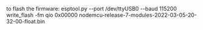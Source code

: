 to flash the firmware:
esptool.py --port /dev/ttyUSB0 --baud 115200 write_flash -fm qio 0x00000 nodemcu-release-7-modules-2022-03-05-20-32-00-float.bin 
